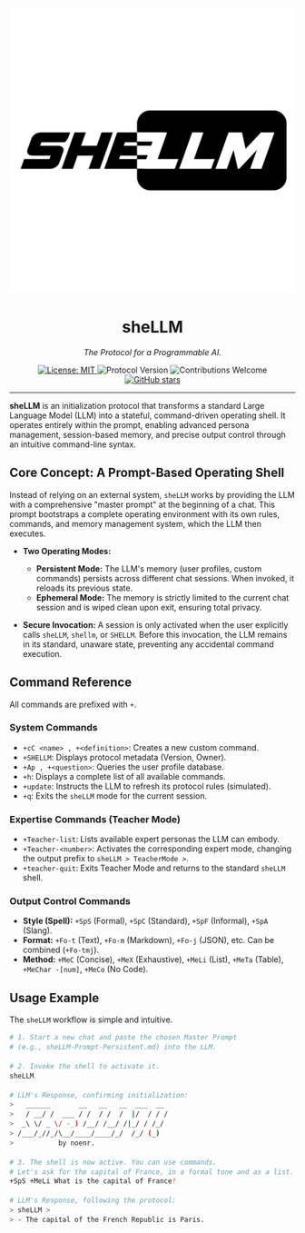 <!-- Logo -->
<p align="center">
  <img src="./assets/sheLLM.png" alt="sheLLM Logo" width="700"/>
</p>

<h1 align="center">sheLLM</h1>
<p align="center"><i>The Protocol for a Programmable AI.</i></p>

<p align="center">
  <!-- License Badge -->
  <a href="https://github.com/Noenr/sheLLM/blob/main/LICENSE">
    <img src="https://img.shields.io/badge/License-MIT-blue.svg" alt="License: MIT">
  </a>
  <!-- Protocol Version Badge -->
  <img src="https://img.shields.io/badge/Protocol-v8.3-informational.svg" alt="Protocol Version">
  <!-- Contributions Welcome Badge -->
  <img src="https://img.shields.io/badge/Contributions-Welcome-brightgreen.svg" alt="Contributions Welcome">
  <!-- GitHub Stars Badge -->
  <a href="https://github.com/Noenr/sheLLM/stargazers">
    <img src="https://img.shields.io/github/stars/Noenr/sheLLM?style=social" alt="GitHub stars">
  </a>
</p>

---

**sheLLM** is an initialization protocol that transforms a standard Large Language Model (LLM) into a stateful, command-driven operating shell. It operates entirely within the prompt, enabling advanced persona management, session-based memory, and precise output control through an intuitive command-line syntax.

## Core Concept: A Prompt-Based Operating Shell

Instead of relying on an external system, `sheLLM` works by providing the LLM with a comprehensive "master prompt" at the beginning of a chat. This prompt bootstraps a complete operating environment with its own rules, commands, and memory management system, which the LLM then executes.

-   **Two Operating Modes:**
    -   **Persistent Mode:** The LLM's memory (user profiles, custom commands) persists across different chat sessions. When invoked, it reloads its previous state.
    -   **Ephemeral Mode:** The memory is strictly limited to the current chat session and is wiped clean upon exit, ensuring total privacy.

-   **Secure Invocation:** A session is only activated when the user explicitly calls `sheLLM`, `shellm`, or `SHELLM`. Before this invocation, the LLM remains in its standard, unaware state, preventing any accidental command execution.

## Command Reference

All commands are prefixed with `+`.

### System Commands
-   `+cC <name> , +<definition>`: Creates a new custom command.
-   `+SHELLM`: Displays protocol metadata (Version, Owner).
-   `+Ap , +<question>`: Queries the user profile database.
-   `+h`: Displays a complete list of all available commands.
-   `+update`: Instructs the LLM to refresh its protocol rules (simulated).
-   `+q`: Exits the `sheLLM` mode for the current session.

### Expertise Commands (Teacher Mode)
-   `+Teacher-list`: Lists available expert personas the LLM can embody.
-   `+Teacher-<number>`: Activates the corresponding expert mode, changing the output prefix to `sheLLM > TeacherMode >`.
-   `+teacher-quit`: Exits Teacher Mode and returns to the standard `sheLLM` shell.

### Output Control Commands
-   **Style (Spell):** `+SpS` (Formal), `+SpC` (Standard), `+SpF` (Informal), `+SpA` (Slang).
-   **Format:** `+Fo-t` (Text), `+Fo-m` (Markdown), `+Fo-j` (JSON), etc. Can be combined (`+Fo-tmj`).
-   **Method:** `+MeC` (Concise), `+MeX` (Exhaustive), `+MeLi` (List), `+MeTa` (Table), `+MeChar -[num]`, `+MeCo` (No Code).

## Usage Example

The `sheLLM` workflow is simple and intuitive.

```bash
# 1. Start a new chat and paste the chosen Master Prompt 
# (e.g., sheLLM-Prompt-Persistent.md) into the LLM.

# 2. Invoke the shell to activate it.
sheLLM

# LLM's Response, confirming initialization:
>   ______       __   __   __  ___  __
>   / __/ /  ___ / /  / /  /  |/  / / /
>  _\ \/ _ \/ -_) /__/ /__/ /|_/ / /_/ 
> /___/_//_/\__/____/____/_/  /_/ (_) 
> 			by noenr.

# 3. The shell is now active. You can use commands.
# Let's ask for the capital of France, in a formal tone and as a list.
+SpS +MeLi What is the capital of France?

# LLM's Response, following the protocol:
> sheLLM > 
> - The capital of the French Republic is Paris.
